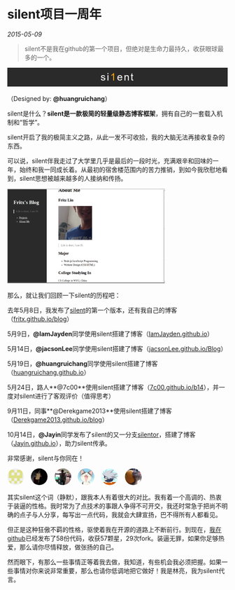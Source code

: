 # silent项目一周年

*2015-05-09*

> silent不是我在github的第一个项目，但绝对是生命力最持久，收获眼球最多的一个。

![si1ent](../../../projects/silent/pic/si1ent.png)

（Designed by: **@huangruichang**）

silent是什么？**silent是一款极简的轻量级静态博客框架**，拥有自己的一套载入机制和“哲学”。

silent开启了我的极简主义之路，从此一发不可收拾，我的大脑无法再接收复杂的东西。

可以说，silent伴我走过了大学里几乎是最后的一段时光，充满艰辛和回味的一年，始终和我一同成长着。从最初的宿舍楼范围内的苦力推销，到如今我欣慰地看到，silent思想被越来越多的人接纳和传扬。

<img src="../../../projects/silent/pic/Screenshot_from_2014-05-08_01-50-42.png" width="360">

那么，就让我们回顾一下silent的历程吧：

去年5月8日，我发布了[silent][1]的第一个版本，还有我自己的博客（[fritx.github.io/blog][3]）

5月9日，**@IamJayden**同学使用silent搭建了博客（[IamJayden.github.io][4]）

5月14日，**@jacsonLee**同学使用silent搭建了博客（[jacsonLee.github.io/Blog][5]）

5月19日，**@huangruichang**同学使用silent搭建了博客（[huangruichang.github.io][6]）

5月24日，路人**@7c00**使用silent搭建了博客（[7c00.github.io/b14][9]），并一度对silent进行了客观评价（值得思考）

9月11日，同事**@Derekgame2013**使用silent搭建了博客（[Derekgame2013.github.io/blog][7]）

10月14日，**@Jayin**同学发布了silent的又一分支[silentor][2]，搭建了博客（[Jayin.github.io][8]），助力silent传承。

非常感谢，silent与你同在！

<style>
.-avatar{
  width:38px;
  -webkit-border-radius:48px;
  -moz-border-radius:48px;
  -ms-border-radius:48px;
  -o-border-radius:48px;
  border-radius:48px;
  }
</style>
<img class="-avatar" src="jayden.png">
&nbsp;&nbsp;
<img class="-avatar" src="jacson.jpg">
&nbsp;&nbsp;
<img class="-avatar" src="chang.jpg">
&nbsp;&nbsp;
<img class="-avatar" src="todd.gif">
&nbsp;&nbsp;
<img class="-avatar" src="derek.jpg">
&nbsp;&nbsp;
<img class="-avatar" src="jayin.jpg">

其实silent这个词（静默），跟我本人有着很大的对比。我有着一个高调的、热衷于装逼的性格。我时常为了点技术的事跟人争得不可开交，我还时常急于把尚不明确的点子与人分享，每写出一点代码，我就会大肆宣扬，巴不得所有人都看见。

但正是这种狂傲不羁的性格，驱使着我在开源的道路上不断前行。到现在，[我在github][10]已经发布了58份代码，收获57颗星，29次fork。装逼无罪，如果你足够热爱，那么请你尽情释放，做张扬的自己。

然而眼下，有那么一些事情正等着我去做，我知道，有些机会我必须把握。如果一些事情对你来说非常重要，那么也请你低调地把它做好！我是林亮，我为silent代言。

[1]: https://github.com/fritx/silent
[2]: https://github.com/Meizhuo/silentor
[3]: http://fritx.github.io/blog/
[4]: http://IamJayden.github.io
[5]: http://jacsonLee.github.io/Blog/
[6]: http://huangruichang.github.io
[7]: http://Derekgame2013.github.io/blog/
[8]: http://Jayin.github.io
[9]: http://7c00.github.io/b14/
[10]: https://github.com/fritx
